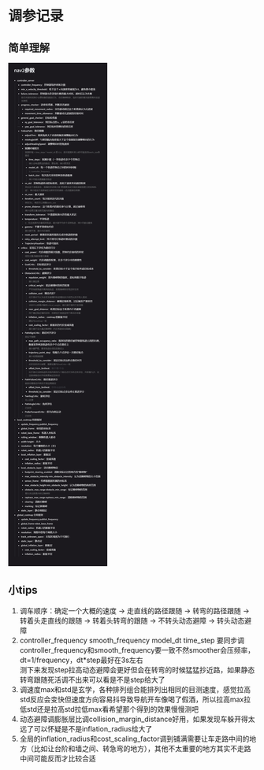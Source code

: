 # 调参记录

## 简单理解
<img src="./pic/params.png">

## 小tips
1. 调车顺序：确定一个大概的速度 -> 走直线的路径跟随 -> 转弯的路径跟随 -> 转着头走直线的跟随 -> 转着头转弯的跟随 -> 不转头动态避障 -> 转头动态避障
2. controller_frequency smooth_frequency model_dt time_step 要同步调<BR>
   controller_frequency和smooth_frequency要一致不然smoother会压频率，dt=1/frequency，dt*step最好在3s左右<BR>
   测下来发现step拉高动态避障会更好但会在转弯的时候猛猛抄近路，如果静态转弯跟随死活调不出来可以看是不是step给大了
3. 调速度max和std是玄学，各种排列组合能排列出相同的目测速度，感觉拉高std反应会变快但速度方向容易抖导致导航开车像喝了假酒，所以拉高max拉低std还是拉高std拉低max看希望那个得到的效果慢慢测吧
4. 动态避障调膨胀层比调collision_margin_distance好用，如果发现车躲开得太远了可以怀疑是不是inflation_radius给大了
5. 全局的inflation_radius和cost_scaling_factor调到铺满需要让车走路中间的地方（比如让台阶和墙之间、转急弯的地方），其他不太重要的地方其实不走路中间可能反而才比较合适
